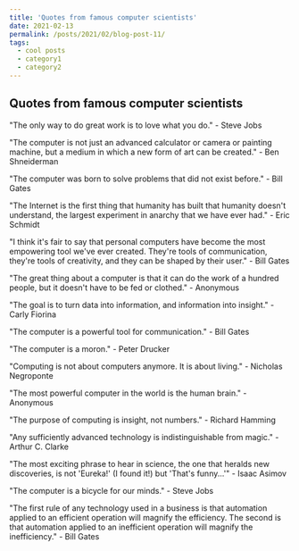 ```yaml
---
title: 'Quotes from famous computer scientists'
date: 2021-02-13
permalink: /posts/2021/02/blog-post-11/
tags:
  - cool posts
  - category1
  - category2
---
```


Quotes from famous computer scientists
------

"The only way to do great work is to love what you do." - Steve Jobs

"The computer is not just an advanced calculator or camera or painting machine, but a medium in which a new form of art can be created." - Ben Shneiderman

"The computer was born to solve problems that did not exist before." - Bill Gates

"The Internet is the first thing that humanity has built that humanity doesn't understand, the largest experiment in anarchy that we have ever had." - Eric Schmidt

"I think it's fair to say that personal computers have become the most empowering tool we've ever created. They're tools of communication, they're tools of creativity, and they can be shaped by their user." - Bill Gates

"The great thing about a computer is that it can do the work of a hundred people, but it doesn't have to be fed or clothed." - Anonymous

"The goal is to turn data into information, and information into insight." - Carly Fiorina

"The computer is a powerful tool for communication." - Bill Gates

"The computer is a moron." - Peter Drucker

"Computing is not about computers anymore. It is about living." - Nicholas Negroponte

"The most powerful computer in the world is the human brain." - Anonymous

"The purpose of computing is insight, not numbers." - Richard Hamming

"Any sufficiently advanced technology is indistinguishable from magic." - Arthur C. Clarke

"The most exciting phrase to hear in science, the one that heralds new discoveries, is not 'Eureka!' (I found it!) but 'That's funny...'" - Isaac Asimov

"The computer is a bicycle for our minds." - Steve Jobs

"The first rule of any technology used in a business is that automation applied to an efficient operation will magnify the efficiency. The second is that automation applied to an inefficient operation will magnify the inefficiency." - Bill Gates
